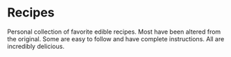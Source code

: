 # Recipes

Personal collection of favorite edible recipes. Most have been altered from the original. Some are easy to follow and have complete instructions. All are incredibly delicious.

